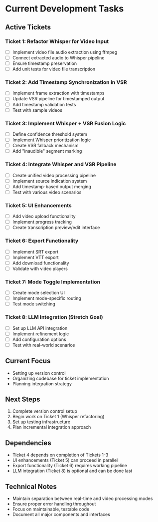 # Current Development Tasks

## Active Tickets

### Ticket 1: Refactor Whisper for Video Input
- [ ] Implement video file audio extraction using ffmpeg
- [ ] Connect extracted audio to Whisper pipeline
- [ ] Ensure timestamp preservation
- [ ] Add unit tests for video file transcription

### Ticket 2: Add Timestamp Synchronization in VSR
- [ ] Implement frame extraction with timestamps
- [ ] Update VSR pipeline for timestamped output
- [ ] Add timestamp validation tests
- [ ] Test with sample videos

### Ticket 3: Implement Whisper + VSR Fusion Logic
- [ ] Define confidence threshold system
- [ ] Implement Whisper prioritization logic
- [ ] Create VSR fallback mechanism
- [ ] Add "inaudible" segment marking

### Ticket 4: Integrate Whisper and VSR Pipeline
- [ ] Create unified video processing pipeline
- [ ] Implement source indication system
- [ ] Add timestamp-based output merging
- [ ] Test with various video scenarios

### Ticket 5: UI Enhancements
- [ ] Add video upload functionality
- [ ] Implement progress tracking
- [ ] Create transcription preview/edit interface

### Ticket 6: Export Functionality
- [ ] Implement SRT export
- [ ] Implement VTT export
- [ ] Add download functionality
- [ ] Validate with video players

### Ticket 7: Mode Toggle Implementation
- [ ] Create mode selection UI
- [ ] Implement mode-specific routing
- [ ] Test mode switching

### Ticket 8: LLM Integration (Stretch Goal)
- [ ] Set up LLM API integration
- [ ] Implement refinement logic
- [ ] Add configuration options
- [ ] Test with real-world scenarios

## Current Focus
- Setting up version control
- Organizing codebase for ticket implementation
- Planning integration strategy

## Next Steps
1. Complete version control setup
2. Begin work on Ticket 1 (Whisper refactoring)
3. Set up testing infrastructure
4. Plan incremental integration approach

## Dependencies
- Ticket 4 depends on completion of Tickets 1-3
- UI enhancements (Ticket 5) can proceed in parallel
- Export functionality (Ticket 6) requires working pipeline
- LLM integration (Ticket 8) is optional and can be done last

## Technical Notes
- Maintain separation between real-time and video processing modes
- Ensure proper error handling throughout
- Focus on maintainable, testable code
- Document all major components and interfaces
